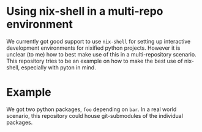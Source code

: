 # Using nix-shell in a multi-repo environment

We currently got good support to use `nix-shell` for setting up interactive development environments for nixified python projects.
However it is unclear (to me) how to best make use of this in a multi-repository scenario.
This repository tries to be an example on how to make the best use of nix-shell, especially with pyton in mind.

# Example
We got two python packages, `foo` depending on `bar`.
In a real world scenario, this repository could house git-submodules of the individual packages.
